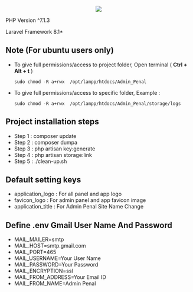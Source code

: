 <p align="center"><img src="https://laravel.com/assets/img/components/logo-laravel.svg"></p>

<p align="center">
	<p>PHP Version ^7.1.3 </p>
	<p>Laravel Framework 8.1* </p>
</p>

## Note (For ubuntu users only)
- To give full permissions/access to project folder, Open terminal ( **Ctrl + Alt + t** )

      sudo chmod -R a+rwx  /opt/lampp/htdocs/Admin_Penal
      
- To give full permissions/access to specific folder, Example : 

      sudo chmod -R a+rwx  /opt/lampp/htdocs/Admin_Penal/storage/logs
  
## Project installation steps

- Step 1 : composer update
- Step 2 : composer dumpa
- Step 3 : php artisan key:generate
- Step 4 : php artisan storage:link
- Step 5 : ./clean-up.sh


      
## Default setting keys

- application_logo : For all panel and app logo
- favicon_logo : For admin panel and app favicon image
- application_title : For Admin Penal Site Name Change

## Define .env Gmail User Name And Password

- MAIL_MAILER=smtp
- MAIL_HOST=smtp.gmail.com
- MAIL_PORT=465
- MAIL_USERNAME=Your User Name
- MAIL_PASSWORD=Your Password
- MAIL_ENCRYPTION=ssl
- MAIL_FROM_ADDRESS=Your Email ID
- MAIL_FROM_NAME=Admin Penal
